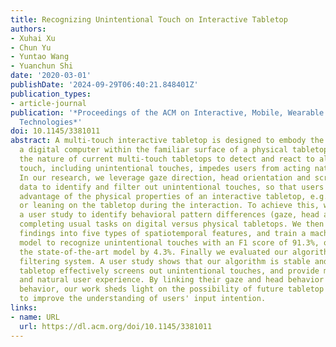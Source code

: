 ```yaml
---
title: Recognizing Unintentional Touch on Interactive Tabletop
authors:
- Xuhai Xu
- Chun Yu
- Yuntao Wang
- Yuanchun Shi
date: '2020-03-01'
publishDate: '2024-09-29T06:40:21.848401Z'
publication_types:
- article-journal
publication: '*Proceedings of the ACM on Interactive, Mobile, Wearable and Ubiquitous
  Technologies*'
doi: 10.1145/3381011
abstract: A multi-touch interactive tabletop is designed to embody the benefits of
  a digital computer within the familiar surface of a physical tabletop. However,
  the nature of current multi-touch tabletops to detect and react to all forms of
  touch, including unintentional touches, impedes users from acting naturally on them.
  In our research, we leverage gaze direction, head orientation and screen contact
  data to identify and filter out unintentional touches, so that users can take full
  advantage of the physical properties of an interactive tabletop, e.g., resting hands
  or leaning on the tabletop during the interaction. To achieve this, we first conducted
  a user study to identify behavioral pattern differences (gaze, head and touch) between
  completing usual tasks on digital versus physical tabletops. We then compiled our
  findings into five types of spatiotemporal features, and train a machine learning
  model to recognize unintentional touches with an F1 score of 91.3%, outperforming
  the state-of-the-art model by 4.3%. Finally we evaluated our algorithm in a real-time
  filtering system. A user study shows that our algorithm is stable and the improved
  tabletop effectively screens out unintentional touches, and provide more relaxing
  and natural user experience. By linking their gaze and head behavior to their touch
  behavior, our work sheds light on the possibility of future tabletop technology
  to improve the understanding of users' input intention.
links:
- name: URL
  url: https://dl.acm.org/doi/10.1145/3381011
---
```

